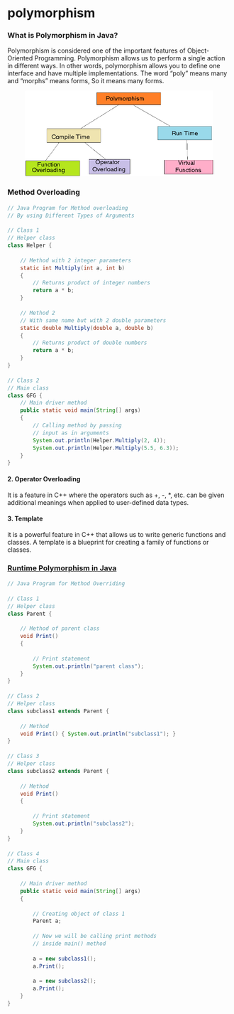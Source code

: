 # polymorphism

### What is Polymorphism in Java?

Polymorphism is considered one of the important features of Object-Oriented Programming. Polymorphism allows us to perform a single action in different ways. In other words, polymorphism allows you to define one interface and have multiple implementations. The word “poly” means many and “morphs” means forms, So it means many forms.

<figure><img src="../../../.gitbook/assets/image (4) (1) (1) (1) (1) (1) (1).png" alt=""><figcaption></figcaption></figure>

### **Method Overloading**

```java
// Java Program for Method overloading
// By using Different Types of Arguments

// Class 1
// Helper class
class Helper {

	// Method with 2 integer parameters
	static int Multiply(int a, int b)
	{
		// Returns product of integer numbers
		return a * b;
	}

	// Method 2
	// With same name but with 2 double parameters
	static double Multiply(double a, double b)
	{
		// Returns product of double numbers
		return a * b;
	}
}

// Class 2
// Main class
class GFG {
	// Main driver method
	public static void main(String[] args)
	{
		// Calling method by passing
		// input as in arguments
		System.out.println(Helper.Multiply(2, 4));
		System.out.println(Helper.Multiply(5.5, 6.3));
	}
}

```

#### **2. Operator Overloading**

It is a feature in C++ where the operators such as +, -, \*, etc. can be given additional meanings when applied to user-defined data types.

#### **3. Template**

it is a powerful feature in C++ that allows us to write generic functions and classes. A template is a blueprint for creating a family of functions or classes.

### [Runtime Polymorphism in Java](https://www.geeksforgeeks.org/dynamic-method-dispatch-runtime-polymorphism-java/)

```java
// Java Program for Method Overriding

// Class 1
// Helper class
class Parent {

	// Method of parent class
	void Print()
	{

		// Print statement
		System.out.println("parent class");
	}
}

// Class 2
// Helper class
class subclass1 extends Parent {

	// Method
	void Print() { System.out.println("subclass1"); }
}

// Class 3
// Helper class
class subclass2 extends Parent {

	// Method
	void Print()
	{

		// Print statement
		System.out.println("subclass2");
	}
}

// Class 4
// Main class
class GFG {

	// Main driver method
	public static void main(String[] args)
	{

		// Creating object of class 1
		Parent a;

		// Now we will be calling print methods
		// inside main() method

		a = new subclass1();
		a.Print();

		a = new subclass2();
		a.Print();
	}
}
	
```
